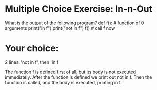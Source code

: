 # Multiple Choice Exercise: In-n-Out


What is the output of the following program?
def f():          # function of 0 arguments
   print("in f")
print("not in f")
f()               # call f now


# Your choice: 
2 lines: 'not in f', then 'in f'

The function f is defined first of all, but its body is not executed immediately. After the function is defined we print out not in f. Then the function is called, and the body is executed, printing in f.

